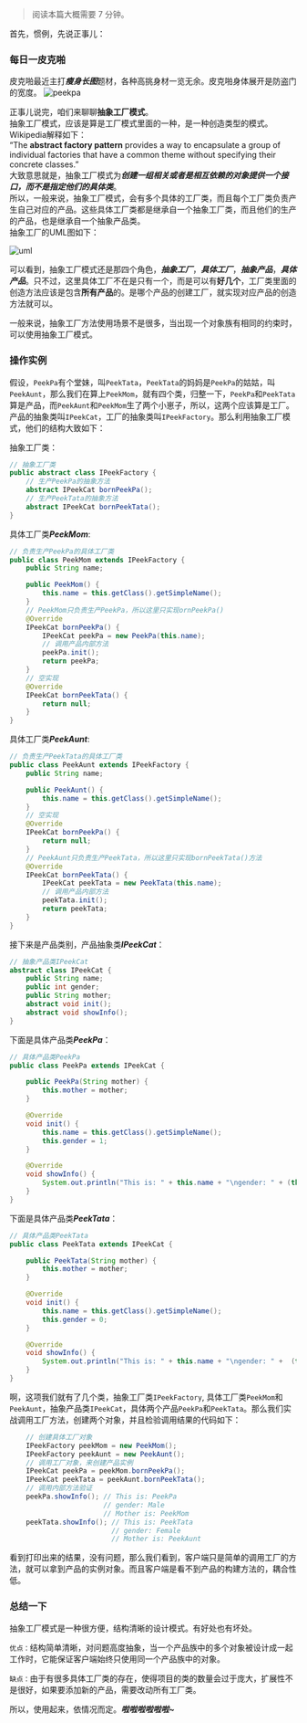 > 阅读本篇大概需要 7 分钟。  

首先，惯例，先说正事儿：
### 每日一皮克啪
皮克啪最近主打***瘦身长图***题材，各种高挑身材一览无余。皮克啪身体展开是防盗门的宽度。
![peekpa](https://github.com/SwyftG/DesignPatternExample/blob/dev/src/DP_05_AbstractFactoryPattern/img/05_peekpa.jpeg)

正事儿说完，咱们来聊聊**抽象工厂模式**。  
抽象工厂模式，应该是算是工厂模式里面的一种，是一种创造类型的模式。Wikipedia解释如下：  
“The **abstract factory pattern** provides a way to encapsulate a group of individual factories that have a common theme without specifying their concrete classes.”  
大致意思就是，抽象工厂模式为***创建一组相关或者是相互依赖的对象提供一个接口，而不是指定他们的具体类***。  
所以，一般来说，抽象工厂模式，会有多个具体的工厂类，而且每个工厂类负责产生自己对应的产品。这些具体工厂类都是继承自一个抽象工厂类，而且他们的生产的产品，也是继承自一个抽象产品类。  
抽象工厂的UML图如下：
  
![uml](https://github.com/SwyftG/DesignPatternExample/blob/dev/src/DP_05_AbstractFactoryPattern/img/abstract_factory_pattern.jpg)

可以看到，抽象工厂模式还是那四个角色，***抽象工厂***，***具体工厂***，***抽象产品***，***具体产品***。只不过，这里具体工厂不在是只有一个，而是可以有**好几个**，工厂类里面的创造方法应该是包含**所有产品**的。是哪个产品的创建工厂，就实现对应产品的创造方法就可以。

一般来说，抽象工厂方法使用场景不是很多，当出现一个对象族有相同的约束时，可以使用抽象工厂模式。

### 操作实例
假设，`PeekPa`有个堂妹，叫`PeekTata`，`PeekTata`的妈妈是`PeekPa`的姑姑，叫`PeekAunt`，那么我们在算上`PeekMom`，就有四个类，归整一下，`PeekPa`和`PeekTata`算是产品，而`PeekAunt`和`PeekMom`生了两个小崽子，所以，这两个应该算是工厂。产品的抽象类叫`IPeekCat`，工厂的抽象类叫`IPeekFactory`。那么利用抽象工厂模式，他们的结构大致如下：  

抽象工厂类：
```JAVA
// 抽象工厂类
public abstract class IPeekFactory {
    // 生产PeekPa的抽象方法
    abstract IPeekCat bornPeekPa();
    // 生产PeekTata的抽象方法
    abstract IPeekCat bornPeekTata();
}
```
具体工厂类***PeekMom***:
```JAVA
// 负责生产PeekPa的具体工厂类
public class PeekMom extends IPeekFactory {
    public String name;

    public PeekMom() {
        this.name = this.getClass().getSimpleName();
    }
    // PeekMom只负责生产PeekPa，所以这里只实现ornPeekPa()
    @Override
    IPeekCat bornPeekPa() {
        IPeekCat peekPa = new PeekPa(this.name);
        // 调用产品内部方法
        peekPa.init();
        return peekPa;
    }
    // 空实现
    @Override
    IPeekCat bornPeekTata() {
        return null;
    }
}
```
具体工厂类***PeekAunt***:
```JAVA
// 负责生产PeekTata的具体工厂类
public class PeekAunt extends IPeekFactory {
    public String name;

    public PeekAunt() {
        this.name = this.getClass().getSimpleName();
    }
    // 空实现
    @Override
    IPeekCat bornPeekPa() {
        return null;
    }
    // PeekAunt只负责生产PeekTata，所以这里只实现bornPeekTata()方法
    @Override
    IPeekCat bornPeekTata() {
        IPeekCat peekTata = new PeekTata(this.name);
        // 调用产品内部方法
        peekTata.init();
        return peekTata;
    }
}
```
接下来是产品类别，产品抽象类***IPeekCat***：
```JAVA
// 抽象产品类IPeekCat
abstract class IPeekCat {
    public String name;
    public int gender;
    public String mother;
    abstract void init();
    abstract void showInfo();
}
```
下面是具体产品类***PeekPa***：
```JAVA
// 具体产品类PeekPa
public class PeekPa extends IPeekCat {

    public PeekPa(String mother) {
        this.mother = mother;
    }

    @Override
    void init() {
        this.name = this.getClass().getSimpleName();
        this.gender = 1;
    }

    @Override
    void showInfo() {
        System.out.println("This is: " + this.name + "\ngender: " + (this.gender == 0 ? "Female" : "Male") + "\nMother is: " + this.mother);
    }
}

```
下面是具体产品类***PeekTata***：
```JAVA
// 具体产品类PeekTata
public class PeekTata extends IPeekCat {

    public PeekTata(String mother) {
        this.mother = mother;
    }

    @Override
    void init() {
        this.name = this.getClass().getSimpleName();
        this.gender = 0;
    }

    @Override
    void showInfo() {
        System.out.println("This is: " + this.name + "\ngender: " +  (this.gender == 0 ? "Female" : "Male") + "\nMother is: " + this.mother);
    }
}

```
啊，这项我们就有了几个类，抽象工厂类`IPeekFactory`, 具体工厂类`PeekMom`和`PeekAunt`，抽象产品类`IPeekCat`，具体两个产品`PeekPa`和`PeekTata`。那么我们实战调用工厂方法，创建两个对象，并且检验调用结果的代码如下：
```JAVA
    // 创建具体工厂对象
    IPeekFactory peekMom = new PeekMom();
    IPeekFactory peekAunt = new PeekAunt();
    // 调用工厂对象，来创建产品实例
    IPeekCat peekPa = peekMom.bornPeekPa();
    IPeekCat peekTata = peekAunt.bornPeekTata();
    // 调用内部方法验证
    peekPa.showInfo(); // This is: PeekPa
                       // gender: Male 
                       // Mother is: PeekMom
    peekTata.showInfo(); // This is: PeekTata
                         // gender: Female
                         // Mother is: PeekAunt
```
看到打印出来的结果，没有问题，那么我们看到，客户端只是简单的调用工厂的方法，就可以拿到产品的实例对象。而且客户端是看不到产品的构建方法的，耦合性低。
### 总结一下
抽象工厂模式是一种很方便，结构清晰的设计模式。有好处也有坏处。  

`优点：`结构简单清晰，对问题高度抽象，当一个产品族中的多个对象被设计成一起工作时，它能保证客户端始终只使用同一个产品族中的对象。  

`缺点：`由于有很多具体工厂类的存在，使得项目的类的数量会过于庞大，扩展性不是很好，如果要添加新的产品，需要改动所有工厂类。  

所以，使用起来，依情况而定。***啦啦啦啦啦啦~***